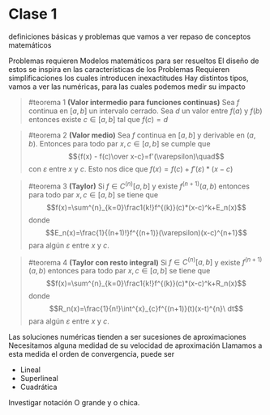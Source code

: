 # Clase 1
definiciones básicas y problemas que vamos a ver
repaso de conceptos matemáticos

Problemas requieren Modelos matemáticos para ser resueltos
El diseño de estos se inspira en las características de los Problemas
Requieren simplificaciones los cuales introducen inexactitudes
Hay distintos tipos, vamos a ver las numéricas, para las cuales podemos medir su impacto

> #teorema 1 **(Valor intermedio para funciones continuas)**
> Sea $f$ continua en $[a,b]$ un intervalo cerrado. Sea $d$ un valor entre $f(a)$ y $f(b)$ entonces existe  $c\in[a,b]$ tal que $f(c)=d$ 

> #teorema 2 **(Valor medio)**
> Sea $f$ continua en $[a,b]$ y derivable en $(a,b)$. Entonces para todo par $x,c\in[a,b]$ se cumple que $${f(x) - f(c)\over x-c}=f'(\varepsilon)\quad$$ con $\varepsilon$ entre $x$ y $c$. 
> Esto nos dice que $f(x)=f(c)+f'(\varepsilon)*(x-c)$ 

> #teorema 3 **(Taylor)** 
> Si $f\in C^{(n)}[a,b]$ y existe $f^{(n+1)}(a,b)$ entonces para todo par $x,c\in[a,b]$ se tiene que $$f(x)=\sum^{n}_{k=0}\frac1{k!}f^{(k)}(c)*(x-c)^k+E_n(x)$$ donde $$E_n(x)=\frac{1}{(n+1)!}f^{(n+1)}(\varepsilon)(x-c)^{n+1}$$ para algún $\varepsilon$ entre $x$ y $c$. 

> #teorema 4 **(Taylor con resto integral)**
> Si $f\in C^{(n)}[a,b]$ y existe $f^{(n+1)}(a,b)$ entonces para todo par $x,c\in[a,b]$ se tiene que $$f(x)=\sum^{n}_{k=0}\frac1{k!}f^{(k)}(c)*(x-c)^k+R_n(x)$$ donde $$R_n(x)=\frac{1}{n!}\int^{x}_{c}f^{(n+1)}(t)(x-t)^{n}\ dt$$ para algún $\varepsilon$ entre $x$ y $c$. 

Las soluciones numéricas tienden a ser sucesiones de aproximaciones
Necesitamos alguna medidad de su velocidad de aproximación
Llamamos a esta medida el orden de convergencia, puede ser 
- Lineal
- Superlineal
- Cuadrática

Investigar notación O grande y o chica.

